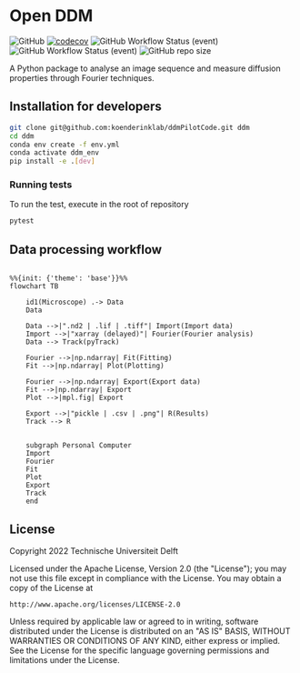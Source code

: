 # Open DDM 

![GitHub](https://img.shields.io/github/license/koenderinklab/ddmPilotCode)
[![codecov](https://codecov.io/gh/koenderinklab/ddmPilotCode/branch/develop/graph/badge.svg?token=V4VZcNYyMG)](https://codecov.io/gh/koenderinklab/ddmPilotCode)
![GitHub Workflow Status (event)](https://img.shields.io/github/workflow/status/koenderinklab/ddmPilotCode/deploy-documentation?label=documentation)
![GitHub Workflow Status (event)](https://img.shields.io/github/workflow/status/koenderinklab/ddmPilotCode/Build%20and%20test%20Python%20package)
![GitHub repo size](https://img.shields.io/github/repo-size/koenderinklab/ddmPilotCode)

A Python package to analyse an image sequence and measure diffusion properties through Fourier techniques.

## Installation for developers

```bash
git clone git@github.com:koenderinklab/ddmPilotCode.git ddm
cd ddm
conda env create -f env.yml
conda activate ddm_env
pip install -e .[dev]
``` 

### Running tests

To run the test, execute in the root of repository
```bash
pytest
```

## Data processing workflow

```{mermaid}

%%{init: {'theme': 'base'}}%%
flowchart TB

    id1(Microscope) .-> Data
    Data

    Data -->|".nd2 | .lif | .tiff"| Import(Import data)
    Import -->|"xarray (delayed)"| Fourier(Fourier analysis)
    Data --> Track(pyTrack)

    Fourier -->|np.ndarray| Fit(Fitting)
    Fit -->|np.ndarray| Plot(Plotting)
    
    Fourier -->|np.ndarray| Export(Export data)
    Fit -->|np.ndarray| Export
    Plot -->|mpl.fig| Export

    Export -->|"pickle | .csv | .png"| R(Results)    
    Track --> R    


    subgraph Personal Computer
    Import
    Fourier
    Fit
    Plot
    Export
    Track
    end
```

## License

Copyright 2022 Technische Universiteit Delft

Licensed under the Apache License, Version 2.0 (the "License");
you may not use this file except in compliance with the License.
You may obtain a copy of the License at

    http://www.apache.org/licenses/LICENSE-2.0

Unless required by applicable law or agreed to in writing, software
distributed under the License is distributed on an "AS IS" BASIS,
WITHOUT WARRANTIES OR CONDITIONS OF ANY KIND, either express or implied.
See the License for the specific language governing permissions and
limitations under the License.
